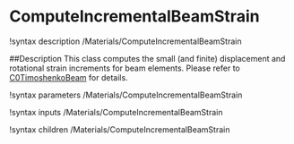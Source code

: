 # ComputeIncrementalBeamStrain
!syntax description /Materials/ComputeIncrementalBeamStrain

##Description
This class computes the small (and finite) displacement and rotational strain increments for beam elements. Please refer to [C0TimoshenkoBeam](/C0TimoshenkoBeam.md) for details. 

!syntax parameters /Materials/ComputeIncrementalBeamStrain

!syntax inputs /Materials/ComputeIncrementalBeamStrain

!syntax children /Materials/ComputeIncrementalBeamStrain
